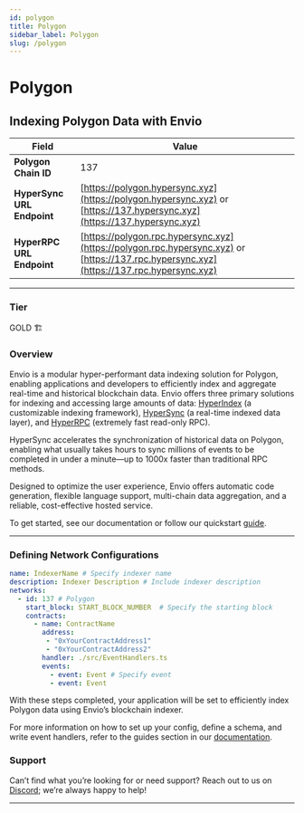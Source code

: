 ```yaml
---
id: polygon
title: Polygon
sidebar_label: Polygon
slug: /polygon
---
```


# Polygon

## Indexing Polygon Data with Envio

| **Field**                     | **Value**                                                                                          |
|-------------------------------|----------------------------------------------------------------------------------------------------|
| **Polygon Chain ID**     | 137                                                                                            |
| **HyperSync URL Endpoint**    | [https://polygon.hypersync.xyz](https://polygon.hypersync.xyz) or [https://137.hypersync.xyz](https://137.hypersync.xyz) |
| **HyperRPC URL Endpoint**     | [https://polygon.rpc.hypersync.xyz](https://polygon.rpc.hypersync.xyz) or [https://137.rpc.hypersync.xyz](https://137.rpc.hypersync.xyz) |

---

### Tier

GOLD 🏗️

### Overview

Envio is a modular hyper-performant data indexing solution for Polygon, enabling applications and developers to efficiently index and aggregate real-time and historical blockchain data. Envio offers three primary solutions for indexing and accessing large amounts of data: [HyperIndex](/docs/HyperIndex/overview) (a customizable indexing framework), [HyperSync](/docs/HyperSync/overview) (a real-time indexed data layer), and [HyperRPC](/docs/HyperSync/overview-hyperrpc) (extremely fast read-only RPC).

HyperSync accelerates the synchronization of historical data on Polygon, enabling what usually takes hours to sync millions of events to be completed in under a minute—up to 1000x faster than traditional RPC methods.

Designed to optimize the user experience, Envio offers automatic code generation, flexible language support, multi-chain data aggregation, and a reliable, cost-effective hosted service.

To get started, see our documentation or follow our quickstart [guide](/docs/HyperIndex/contract-import).

---

### Defining Network Configurations

```yaml
name: IndexerName # Specify indexer name
description: Indexer Description # Include indexer description
networks:
  - id: 137 # Polygon  
    start_block: START_BLOCK_NUMBER  # Specify the starting block
    contracts:
      - name: ContractName
        address:
         - "0xYourContractAddress1"
         - "0xYourContractAddress2"
        handler: ./src/EventHandlers.ts
        events:
          - event: Event # Specify event
          - event: Event
```

With these steps completed, your application will be set to efficiently index Polygon data using Envio’s blockchain indexer.

For more information on how to set up your config, define a schema, and write event handlers, refer to the guides section in our [documentation](/docs/HyperIndex/configuration-file).

### Support

Can’t find what you’re looking for or need support? Reach out to us on [Discord](https://discord.com/invite/Q9qt8gZ2fX); we’re always happy to help!

---
